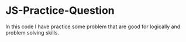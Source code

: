 # JS-Practice-Question
In this code I have practice some problem that are good for logically and problem solving skills.
